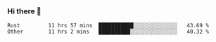 ### Hi there 👋

<!--
**WShiBin/WShiBin** is a ✨ _special_ ✨ repository because its `README.md` (this file) appears on your GitHub profile.

Here are some ideas to get you started:

- 🔭 I’m currently working on ...
- 🌱 I’m currently learning ...
- 👯 I’m looking to collaborate on ...
- 🤔 I’m looking for help with ...
- 💬 Ask me about ...
- 📫 How to reach me: ...
- 😄 Pronouns: ...
- ⚡ Fun fact: ...
-->

<!--START_SECTION:waka-->

```text
Rust         11 hrs 57 mins  ███████████░░░░░░░░░░░░░░   43.69 %
Other        11 hrs 2 mins   ██████████░░░░░░░░░░░░░░░   40.32 %
```

<!--END_SECTION:waka-->
